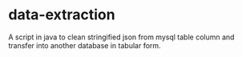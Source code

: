 # data-extraction
A script in java to clean stringified json from mysql table column and transfer into another database in tabular form.
